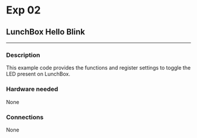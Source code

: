 # Exp 02 
## LunchBox Hello Blink
___

### Description

This example code provides the functions and register settings to toggle the LED present on LunchBox.

### Hardware needed

None

### Connections

None
